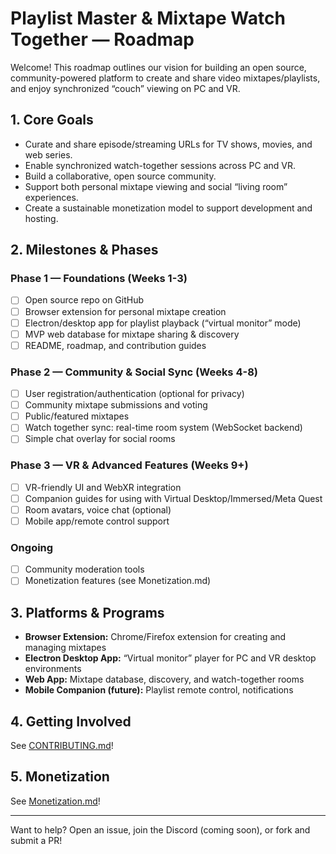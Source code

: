 # Playlist Master & Mixtape Watch Together — Roadmap

Welcome! This roadmap outlines our vision for building an open source, community-powered platform to create and share video mixtapes/playlists, and enjoy synchronized “couch” viewing on PC and VR.

## 1. Core Goals

- Curate and share episode/streaming URLs for TV shows, movies, and web series.
- Enable synchronized watch-together sessions across PC and VR.
- Build a collaborative, open source community.
- Support both personal mixtape viewing and social “living room” experiences.
- Create a sustainable monetization model to support development and hosting.

## 2. Milestones & Phases

### Phase 1 — Foundations (Weeks 1-3)
- [ ] Open source repo on GitHub
- [ ] Browser extension for personal mixtape creation
- [ ] Electron/desktop app for playlist playback (“virtual monitor” mode)
- [ ] MVP web database for mixtape sharing & discovery
- [ ] README, roadmap, and contribution guides

### Phase 2 — Community & Social Sync (Weeks 4-8)
- [ ] User registration/authentication (optional for privacy)
- [ ] Community mixtape submissions and voting
- [ ] Public/featured mixtapes
- [ ] Watch together sync: real-time room system (WebSocket backend)
- [ ] Simple chat overlay for social rooms

### Phase 3 — VR & Advanced Features (Weeks 9+)
- [ ] VR-friendly UI and WebXR integration
- [ ] Companion guides for using with Virtual Desktop/Immersed/Meta Quest
- [ ] Room avatars, voice chat (optional)
- [ ] Mobile app/remote control support

### Ongoing
- [ ] Community moderation tools
- [ ] Monetization features (see Monetization.md)

## 3. Platforms & Programs

- **Browser Extension:** Chrome/Firefox extension for creating and managing mixtapes
- **Electron Desktop App:** “Virtual monitor” player for PC and VR desktop environments
- **Web App:** Mixtape database, discovery, and watch-together rooms
- **Mobile Companion (future):** Playlist remote control, notifications

## 4. Getting Involved

See [CONTRIBUTING.md](CONTRIBUTING.md)!

## 5. Monetization

See [Monetization.md](Monetization.md)!

---

Want to help? Open an issue, join the Discord (coming soon), or fork and submit a PR!
